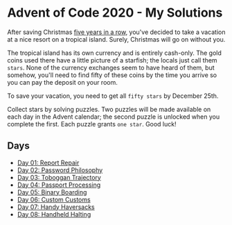 # Advent of Code 2020 - My Solutions

After saving Christmas [five years in a row](https://adventofcode.com/events), you've decided to take a vacation at a nice resort on a tropical island. Surely, Christmas will go on without you.

The tropical island has its own currency and is entirely cash-only. The gold coins used there have a little picture of a starfish; the locals just call them `stars`. None of the currency exchanges seem to have heard of them, but somehow, you'll need to find fifty of these coins by the time you arrive so you can pay the deposit on your room.

To save your vacation, you need to get all `fifty stars` by December 25th.

Collect stars by solving puzzles. Two puzzles will be made available on each day in the Advent calendar; the second puzzle is unlocked when you complete the first. Each puzzle grants `one star`. Good luck!

## Days

- [Day 01: Report Repair](day-01-report-repair/)
- [Day 02: Password Philosophy](day-02-password-philosophy/)
- [Day 03: Toboggan Trajectory](day-03-toboggan-trajectory/)
- [Day 04: Passport Processing](day-04-password-processing/)
- [Day 05: Binary Boarding](day-05-binary-boarding/)
- [Day 06: Custom Customs](day-06-custom-customs/)
- [Day 07: Handy Haversacks](day-07-handy-haversacks/)
- [Day 08: Handheld Halting](day-08-handheld-halting/)
